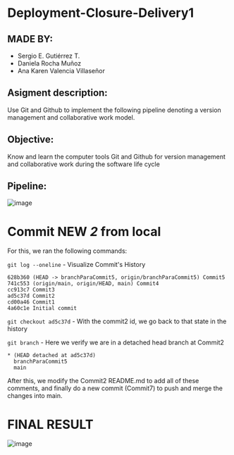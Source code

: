 # Deployment-Closure-Delivery1

## MADE BY:

- Sergio E. Gutiérrez T.
- Daniela Rocha Muñoz
- Ana Karen Valencia Villaseñor

## Asigment description:

Use Git and Github to implement the following pipeline denoting a version management and collaborative work model.

## Objective:

Know and learn the computer tools Git and Github for version management and collaborative work during the software life cycle

## Pipeline:

![image](https://github.com/user-attachments/assets/6d1072d5-206b-4664-9075-f5b17a32bd7f)

# Commit NEW *2* from local

For this, we ran the following commands:

`git log --oneline` - Visualize Commit's History

    628b360 (HEAD -> branchParaCommit5, origin/branchParaCommit5) Commit5
    741c553 (origin/main, origin/HEAD, main) Commit4
    cc913c7 Commit3
    ad5c37d Commit2
    cd00a46 Commit1
    4a60c1e Initial commit

`git checkout ad5c37d` - With the commit2 id, we go back to that state in the history

`git branch` - Here we verify we are in a detached head branch at Commit2

    * (HEAD detached at ad5c37d)
      branchParaCommit5
      main

After this, we modify the Commit2 README.md to add all of these comments, and finally do a new commit (Commit7) to push and merge the changes into main.

# FINAL RESULT

![image](https://github.com/user-attachments/assets/bf38c00a-f414-4c49-8352-a36577311ed4)
